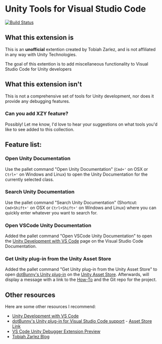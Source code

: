 # Unity Tools for Visual Studio Code
[![Build Status](https://travis-ci.org/TobiahZ/unity-tools.svg?branch=master)](https://travis-ci.org/TobiahZ/unity-tools)
## What this extension is

This is an **unofficial** extention created by Tobiah Zarlez, and is not affiliated in any way with Unity Technologies. 

The goal of this extention is to add miscellaneous functionality to Visual Studio Code for Unity developers

## What this extension isn't

This is not a comprehensive set of tools for Unity development, nor does it provide any debugging features.

### Can you add XZY feature?

Possibly! Let me know, I'd love to hear your suggestions on what tools you'd like to see added to this collection.

## Feature list:
### Open Unity Documentation
Use the pallet command "Open Unity Documentation" (`Cmd+'` on OSX or `Ctrl+'` on Windows and Linux) to open the Unity Documentation for the currently selected class.

### Search Unity Documentation
Use the pallet command "Search Unity Documentation" (Shortcut: `Cmd+Shift+'` on OSX or `Ctrl+Shift+'` on Windows and Linux) where you can quickly enter whatever you want to search for.

### Open VSCode Unity Documentation
Added the pallet command "Open VSCode Unity Documentation" to open the [Unity Development with VS Code](https://code.visualstudio.com/docs/runtimes/unity) page on the Visual Studio Code Documentation.

### Get Unity plug-in from the Unity Asset Store
Added the pallet command "Get Unity plug-in from the Unity Asset Store" to open [dotBunny's Unity plug-in](https://github.com/dotBunny/VSCode/) on the [Unity Asset Store](http://u3d.as/jmM). Afterwards, will display a message with a link to the [How-To](https://github.com/dotBunny/VSCode/blob/master/HOWTO.pdf) and the Git repo for the project.

## Other resources

Here are some other resources I recommend:


* [Unity Development with VS Code](https://code.visualstudio.com/docs/runtimes/unity)
* [dotBunny's Unity plug-in for Visual Studio Code support](https://github.com/dotBunny/VSCode/) - [Asset Store Link](http://u3d.as/jmM)
* [VS Code Unity Debugger Extension Preview](http://forum.unity3d.com/threads/vs-code-unity-debugger-extension-preview.369775/)
* [Tobiah Zarlez Blog](http://www.TobiahZ.com)
